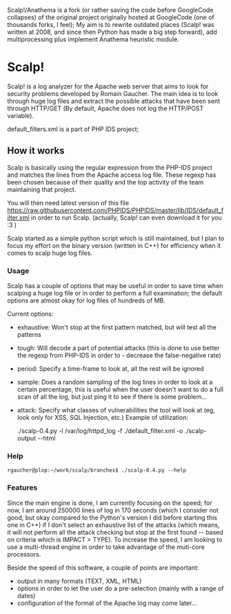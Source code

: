 Scalp!/Anathema is a fork (or rather saving the code before GoogleCode collapses) of the original project originally hosted at GoogleCode (one of thousands forks, I feel); My aim is to rewrite outdated places (Scalp! was written at 2008, and since then Python has made a big step forward), add multiprocessing plus implement Anathema heuristic module.

# Scalp!

Scalp! is a log analyzer for the Apache web server that aims to look for security problems developed by Romain Gaucher. The main idea is to look through huge log files and extract the possible attacks that have been sent through HTTP/GET (By default, Apache does not log the HTTP/POST variable).

default_filters.xml is a part of PHP IDS project;

## How it works
Scalp is basically using the regular expression from the PHP-IDS project and matches the lines from the Apache access log file. These regexp has been chosen because of their quality and the top activity of the team maintaining that project.

You will then need latest version of this file https://raw.githubusercontent.com/PHPIDS/PHPIDS/master/lib/IDS/default_filter.xml in order to run Scalp. (actually, Scalp! can even download it for you :3 )

Scalp started as a simple python script which is still maintained, but I plan to focus my effort on the binary version (written in C++) for efficiency when it comes to scalp huge log files.

### Usage
Scalp has a couple of options that may be useful in order to save time when scalping a huge log file or in order to perform a full examination; the default options are almost okay for log files of hundreds of MB.

Current options:

- exhaustive: Won't stop at the first pattern matched, but will test all the patterns
- tough: Will decode a part of potential attacks (this is done to use better the regexp from PHP-IDS in order to - decrease the false-negative rate)
- period: Specify a time-frame to look at, all the rest will be ignored
- sample: Does a random sampling of the log lines in order to look at a certain percentage, this is useful when the user doesn't want to do a full scan of all the log, but just ping it to see if there is some problem...
- attack: Specify what classes of vulnerabilities the tool will look at (eg, look only for XSS, SQL Injection, etc.)
Example of utilization:

    ./scalp-0.4.py -l /var/log/httpd_log -f ./default_filter.xml -o ./scalp-output --html

### Help

    rgaucher@plop:~/work/scalp/branches$ ./scalp-0.4.py --help

### Features
Since the main engine is done, I am currently focusing on the speed; for now, I am around 250000 lines of log in 170 seconds (which I consider not good, but okay compared to the Python's version I did before starting this one in C++) if I don't select an exhaustive list of the attacks (which means, it will not perform all the attack checking but stop at the first found -- based on criteria which is IMPACT > TYPE). To increase the speed, I am looking to use a multi-thread engine in order to take advantage of the muti-core processors.

Beside the speed of this software, a couple of points are important:

- output in many formats (TEXT, XML, HTML)
- options in order to let the user do a pre-selection (mainly with a range of dates)
- configuration of the format of the Apache log may come later...
